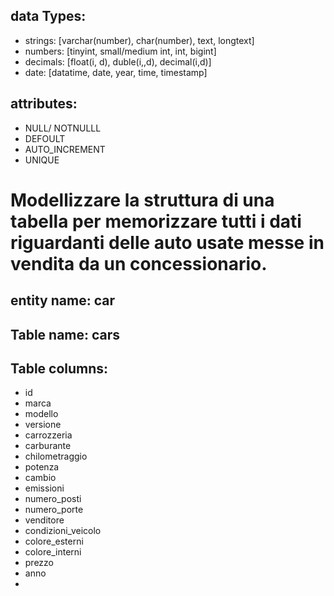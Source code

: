 ## data Types:

- strings: [varchar(number), char(number), text, longtext]
- numbers: [tinyint, small/medium int, int, bigint]
- decimals: [float(i, d), duble(i,,d), decimal(i,d)]
- date: [datatime, date, year, time, timestamp]

## attributes:

- NULL/ NOTNULLL
- DEFOULT
- AUTO_INCREMENT
- UNIQUE

# Modellizzare la struttura di una tabella per memorizzare tutti i dati riguardanti delle auto usate messe in vendita da un concessionario.

## entity name: car

## Table name: cars

## Table columns: 

- id 
- marca
- modello
- versione
- carrozzeria
- carburante
- chilometraggio
- potenza
- cambio
- emissioni
- numero_posti
- numero_porte
- venditore
- condizioni_veicolo
- colore_esterni
- colore_interni
- prezzo
- anno
-